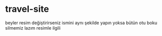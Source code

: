 # travel-site
beyler resim değiştirirseniz ismini aynı şekilde yapın yoksa bütün otu boku silmemiz lazım resimle ilgili

